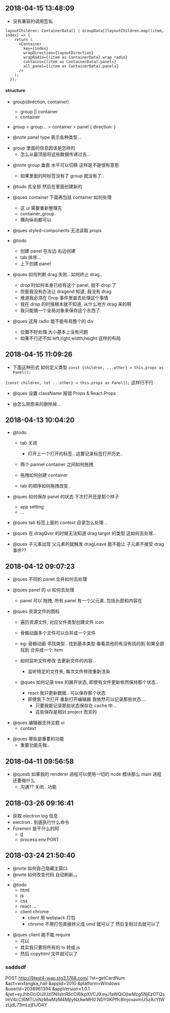 ## 2018-04-15 13:48:09

* 没有兼容的调用签名

```tsx
layoutChildren: ContainerData[] | GroupData[]layoutChildren.map((item, index) => {
    return (
      <Container
        key={index}
        wrapDirection={layoutDirection}
        wrapRadio={(item as ContainerData).wrap_radio}
        contains={(item as ContainerData).panels}
        all_panel={(item as ContainerData).panels}
      />
    );
  });
```

#### structure

* group(direction, container)

  * group || container
  * container

* group > group... > container > panel
  {
  direction:
  }

* @note panel type 表示各种类型...

- group 里面的信息因该是怎样的
  * 怎么从最顶层将这些数据传递过去...

* @note group 垂直 水平可以切换 这样是不是很有意思

  * 如果里面的阿标签没有了 group 就没有了..

* @todo 先全部 然后在里面创建新的

- @ques container 下面再包括 container 如何处理

  * 这 ui 需要重新整理先
  * container_group
  * 横向纵向都可以

- @ques styled-components 无法读取 props

* @todo

  * 创建 panel 在左边 右边创建
  * tab 排序...
  * 上下创建 panel

* @ques 如何判断 drag 失败...如何终止 drag..

  * drop 时如何本身已经有这个 panel, 就不 drop 了
  * 但是我没有办法让 dragend 知道, 我没有 drag
  * 难道我必须在 Drop 事件里面去处理这个事情
  * 我在 drop 的时候根本就不知道, 从什么地方 drag 来的啊
  * 我只能搞一个全局对象来保存这个东西了

* @ques 这用 radio 能不能布局整个的 div
  * 位置不好处理 大小基本上没有问题
  * 如果不行还不如 left,right,width,height 这样的布局

## 2018-04-15 11:09:26

* 下面这种形式 如何定义类型
  `const {children, ...other} = this.props as Panel[];`

`{const children, let ...other} = this.props as Panel[];`
这样行不行

* @ques 设置 className 报错
  Props & React.Props

* @怎么把原来的删除掉...

## 2018-04-13 10:04:20

* @todo

  * tab 关闭

    * 打开上一个打开的标签.. 这要记录标签打开历史..

  * 两个 pannel container 之间如何拖拽
  * 拖拽如何创建 container
  * tab 的顺序如何拖拽改变..

- @ques 如何保存 panel 的状态 下次打开还是那个样子

  * app setting
  * ...

- @ques tab 标签上面的 context 目录怎么处理...

* @ques 在 dragOver 的时候无法知道 drag target 的类型 这如何去处理...

* @ques 子元素出现 父元素的就触发 dragLeave 能不能让 子元素不接受 drag 事件??

## 2018-04-12 09:07:23

* @ques 不同的 panel 合并如何去处理

* @ques panel 的 ui 如何去处理

  * panel 可以 拖拽, 所有 panel 有一个父元素..包括头部和内容在

* @ques 资源文件的图标

  * 遍历资源文件, 对应文件类型创建文件 icon
  * 骨骼动画多个文件可以合并成一个文件
  * eg: 骨骼动画 寻找类型.. 找到基本类型 看看其他的有没有找的到 如果全部找到 合并成一个 item
  * 如何监听文件修改 去更新文件的内容...

    * 监听特定的文件夹, 每次文件修改重新渲染

  * @ques 如何记录 tree 的展开状态, 即使有文件更新依然保持那个状态..
    * react 我只更新数据.. 可以保存那个状态
    * 即使我下次打开 重新打开编辑器 我依然可以记录那些状态....
      * 只要我能记录那些状态保存在 cache 中...
      * 这些保存是相对 project 而言的

- @ques 编辑器支持主题 ui
  * context

* @ques 哪些是重要的功能
  * 重要功能先做..

## 2018-04-11 09:56:58

* @quesb 如果我的 renderer 进程可以使用一切的 node 模块那么 main 进程还要做什么
  * 沟通?? 关闭.. 功能

## 2018-03-26 09:16:41

* 获取 electron log 信息
* electron . 到底执行什么命令
* Foremen 是干什么的阿
  * [d](https://medium.freecodecamp.org/building-an-electron-application-with-create-react-app-97945861647c)
  * process.env.PORT

## 2018-03-24 21:50:40

* @note 如何自己隐藏主窗口
* @note 如何改变代码 自动刷新。。

- @todo
  * html
  * js
  * css
  * react ...
  * client chrome
    * client 用 webpack 打包
    * chrome 不用打包直接转义成 umd 就可以了 然后复制过去就可以了

* @ques client 能不能 require
  * 可以
  * 其实我只要将所有的 ts 转成 js
  * 然后 copyhtml 文件就可以了

### saddsdf

POST http://9test4-wap.stg3.1768.com/
?st=getCardNum
&act=wxfangka_hall
&appId=2010
&platform=Windows
&userId=2038961394
&appVersion=1.0.1
&jwt=eyJhbGciOiJIUzI1NiIsInR5cCI6IkpXVCJ9.eyJ1aWQiOjIwMzg5NjEzOTQsImV4cCI6MTUxNzMwMzM4MjIyNzAwMH0.NDY0KPffc8InjoxavmUSzAcYtWzLjdL73mLzjElJO4Y
